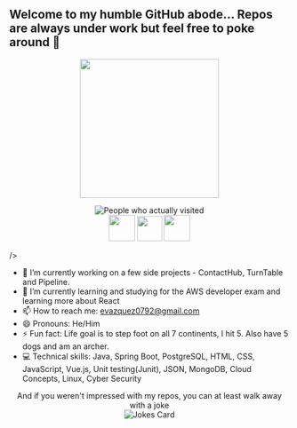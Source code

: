 ## Welcome to my humble GitHub abode... Repos are always under work but feel free to poke around 👋
<p align ="center"> <img width = "250" src="https://i.giphy.com/media/v1.Y2lkPTc5MGI3NjExM3ZnNmY4MGQ2emdkc2swMGJoa2Y0ZHRydXdycXRodWtodm95OWdoNCZlcD12MV9pbnRlcm5hbF9naWZfYnlfaWQmY3Q9Zw/f1UH5LwVuWucM/giphy.gif"> </p>
<p align="center">
  <img src="https://komarev.com/ghpvc/?username=v4vazquez&style=plastic&color=blue&label=People+who+actually+viewed+my+profile+and+boosted+my+self+esteem+🥲&nbsp;&nbsp;&nbsp;&nbsp;&nbsp;&nbsp;" alt="    People who actually visited">
  <br>
    <a href = "https://dev.to/v4vazquez"><img width = "47" height = "47" src="https://github.com/user-attachments/assets/58bb5285-373c-4619-a5ec-be0a423fa803"&nbsp;/></a>
   <a href = "https://squaretwo.dev"><img width = "45" height = "45" src="https://github.com/user-attachments/assets/ab2f1f3b-5a2f-4351-8151-a3346ed30e55"&nbsp;/></a>
    <a href = "https://linkedin.com/in/v4vazquez"><img width = "47" height = "47" src="https://github.com/user-attachments/assets/5c85ed24-c458-42cd-957d-e1a2c8e92404"&nbsp;/></a>
   
/></a>
</p>

- 🔭 I’m currently working on a few side projects - ContactHub, TurnTable and Pipeline.
- 🌱 I’m currently learning and studying for the AWS developer exam and learning more about React
- 📫 How to reach me: evazquez0792@gmail.com
- 😄 Pronouns: He/Him
- ⚡ Fun fact: Life goal is to step foot on all 7 continents, I hit 5. Also have 5 dogs and am an archer.
- 💻 Technical skills: Java, Spring Boot, PostgreSQL, HTML, CSS, JavaScript, Vue.js, Unit testing(Junit), JSON, MongoDB, Cloud Concepts, Linux, Cyber Security

<p align ="center"> And if you weren't impressed with my repos, you can at least walk away with a joke <br>
  <img src="https://readme-jokes.vercel.app/api" alt="Jokes Card" /></p>


   <!--
**v4vazquez/v4vazquez** is a ✨ _special_ ✨ repository because its `README.md` (this file) appears on your GitHub profile.

Here are some ideas to get you started:

- 🔭 I’m currently working on a few side projects - ContactHub, TurnTable and Pipeline.
- 🌱 I’m currently learning and studying React and the AWS developer exam
- 👯 I’m looking to collaborate on ...
- 🤔 I’m looking for help with ...
- 💬 Ask me about ...
- 📫 How to reach me: ...
- 😄 Pronouns: ...
- ⚡ Fun fact: ...
-->

